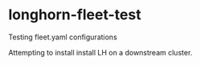 # longhorn-fleet-test
Testing fleet.yaml configurations

Attempting to install install LH on a downstream cluster.
